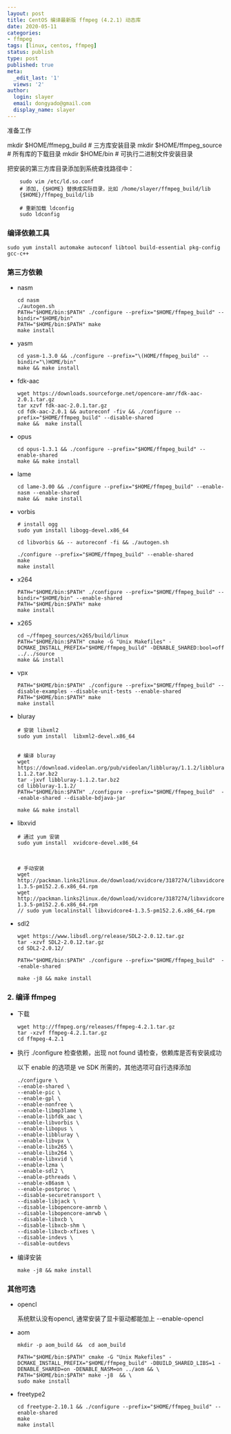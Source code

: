 ```yaml
---
layout: post
title: CentOS 编译最新版 ffmpeg (4.2.1) 动态库
date: 2020-05-11
categories:
- ffmpeg
tags: [linux, centos, ffmpeg]
status: publish
type: post
published: true
meta:
  _edit_last: '1'
  views: '2'
author:
  login: slayer
  email: dongyado@gmail.com
  display_name: slayer
---
```


准备工作

mkdir $HOME/ffmepg_build  # 三方库安装目录
mkdir $HOME/ffmpeg_source # 所有库的下载目录
mkdir $HOME/bin           # 可执行二进制文件安装目录 

把安装的第三方库目录添加到系统查找路径中：

```
    sudo vim /etc/ld.so.conf
    # 添加, {$HOME} 替换成实际目录，比如 /home/slayer/ffmpeg_build/lib
    {$HOME}/ffmpeg_build/lib
    
    # 重新加载 ldconfig
    sudo ldconfig
```
### 编译依赖工具

``` 
sudo yum install automake autoconf libtool build-essential pkg-config gcc-c++
```

### 第三方依赖


-  nasm

    ``` 
    cd nasm
    ./autogen.sh
    PATH="$HOME/bin:$PATH" ./configure --prefix="$HOME/ffmpeg_build" --bindir="$HOME/bin"
    PATH="$HOME/bin:$PATH" make
    make install
    ```

- yasm

   ``` 
   cd yasm-1.3.0 && ./configure --prefix="\(HOME/ffmpeg_build" --bindir="\)HOME/bin"
   make && make install
   ```

-  fdk-aac

   ``` 
   wget https://downloads.sourceforge.net/opencore-amr/fdk-aac-2.0.1.tar.gz
   tar xzvf fdk-aac-2.0.1.tar.gz 
   cd fdk-aac-2.0.1 && autoreconf -fiv && ./configure --prefix="$HOME/ffmpeg_build" --disable-shared
   make &&  make install
   ```

- opus

    ``` 
    cd opus-1.3.1 && ./configure --prefix="$HOME/ffmpeg_build" --enable-shared
    make && make install
    ```

- lame

   ```
   cd lame-3.00 && ./configure --prefix="$HOME/ffmpeg_build" --enable-nasm --enable-shared
   make &&  make install
   ```

- vorbis

    ``` 
    # install ogg
    sudo yum install libogg-devel.x86_64

    cd libvorbis && -- autoreconf -fi && ./autogen.sh

    ./configure --prefix="$HOME/ffmpeg_build" --enable-shared
    make 
    make install

    ```

-  x264

    ```
    PATH="$HOME/bin:$PATH" ./configure --prefix="$HOME/ffmpeg_build" --bindir="$HOME/bin" --enable-shared 
    PATH="$HOME/bin:$PATH" make
    make install
    ```

- x265

    ```
    cd ~/ffmpeg_sources/x265/build/linux
    PATH="$HOME/bin:$PATH" cmake -G "Unix Makefiles" -DCMAKE_INSTALL_PREFIX="$HOME/ffmpeg_build" -DENABLE_SHARED:bool=off  ../../source
    make && install
    ```

-  vpx

    ``` 
    PATH="$HOME/bin:$PATH" ./configure --prefix="$HOME/ffmpeg_build" --disable-examples --disable-unit-tests --enable-shared
    PATH="$HOME/bin:$PATH" make
    make install
    ```

- bluray

    

    ```
    # 安装 libxml2 
    sudo yum install  libxml2-devel.x86_64

    
    # 编译 bluray 
    wget https://download.videolan.org/pub/videolan/libbluray/1.1.2/libbluray-1.1.2.tar.bz2
    tar -jxvf libbluray-1.1.2.tar.bz2 
    cd libbluray-1.1.2/
    PATH="$HOME/bin:$PATH" ./configure --prefix="$HOME/ffmpeg_build"  --enable-shared --disable-bdjava-jar
    
    make && make install

    ```
  
- libxvid

    ```
    # 通过 yum 安装
    sudo yum install  xvidcore-devel.x86_64 

    
    
    # 手动安装
    wget http://packman.links2linux.de/download/xvidcore/3187274/libxvidcore4-1.3.5-pm152.2.6.x86_64.rpm
    wget http://packman.links2linux.de/download/xvidcore/3187274/libxvidcore4-1.3.5-pm152.2.6.x86_64.rpm
    // sudo yum localinstall libxvidcore4-1.3.5-pm152.2.6.x86_64.rpm 
    ```
    
- sdl2    

    ```
    wget https://www.libsdl.org/release/SDL2-2.0.12.tar.gz
    tar -xzvf SDL2-2.0.12.tar.gz
    cd SDL2-2.0.12/
    
    PATH="$HOME/bin:$PATH" ./configure --prefix="$HOME/ffmpeg_build"  --enable-shared 

    make -j8 && make install
    ```

### 2. 编译 ffmpeg

- 下载
    
    ``` 
    wget http://ffmpeg.org/releases/ffmpeg-4.2.1.tar.gz
    tar -xzvf ffmpeg-4.2.1.tar.gz
    cd ffmpeg-4.2.1
    ```


- 执行 ./configure 检查依赖，出现 not found 请检查，依赖库是否有安装成功

    以下 enable 的选项是 ve SDK 所需的，其他选项可自行选择添加

    ```
    ./configure \
    --enable-shared \
    --enable-pic \
    --enable-gpl \
    --enable-nonfree \
    --enable-libmp3lame \
    --enable-libfdk_aac \
    --enable-libvorbis \
    --enable-libopus \
    --enable-libbluray \
    --enable-libvpx \
    --enable-libx265 \
    --enable-libx264 \
    --enable-libxvid \
    --enable-lzma \
    --enable-sdl2 \
    --enable-pthreads \
    --enable-x86asm \
    --enable-postproc \
    --disable-securetransport \
    --disable-libjack \
    --disable-libopencore-amrnb \
    --disable-libopencore-amrwb \
    --disable-libxcb \
    --disable-libxcb-shm \
    --disable-libxcb-xfixes \
    --disable-indevs \
    --disable-outdevs
    ```

- 编译安装

    ``` 
    make -j8 && make install
    ```

### 其他可选

- opencl

    系统默认没有opencl, 通常安装了显卡驱动都能加上 --enable-opencl

-  aom

    ``` 
    mkdir -p aom_build &&  cd aom_build

    PATH="$HOME/bin:$PATH" cmake -G "Unix Makefiles" -DCMAKE_INSTALL_PREFIX="$HOME/ffmpeg_build" -DBUILD_SHARED_LIBS=1 -DENABLE_SHARED=on -DENABLE_NASM=on ../aom && \
    PATH="$HOME/bin:$PATH" make -j8  && \
    sudo make install
    ```
   
- freetype2

    ``` 
    cd freetype-2.10.1 && ./configure --prefix="$HOME/ffmpeg_build" --enable-shared
    make
    make install
    ```
